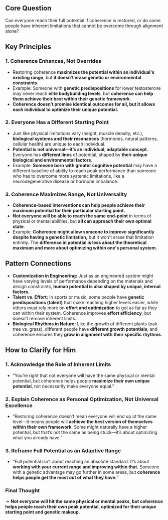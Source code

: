 ## **Core Question**

Can everyone reach their full potential if coherence is restored, or do some people have inherent limitations that cannot be overcome through alignment alone?

## **Key Principles**

### **1. Coherence Enhances, Not Overrides**

- Restoring coherence **maximizes the potential within an individual's existing range**, but **it doesn’t erase genetic or environmental constraints**.
- Example: Someone with **genetic predispositions** for lower testosterone may never reach **elite bodybuilding levels**, but **coherence can help them achieve their best within their genetic framework**.
- **Coherence doesn’t promise identical outcomes for all, but it allows each individual to optimize their unique potential.**

### **2. Everyone Has a Different Starting Point**

- Just like physical limitations vary (height, muscle density, etc.), **biological systems and their resonances** (hormones, neural patterns, cellular health) are unique to each individual.
- **Potential is not universal—it’s an individual, adaptable concept.** Everyone has **different lines** of potential, shaped by **their unique biological and environmental factors**.
- Example: **Someone born with greater cognitive potential** may have a different baseline of ability to reach peak performance than someone who has to overcome more systemic limitations, like a neurodegenerative disease or hormone imbalance.

### **3. Coherence Maximizes Range, Not Universality**

- **Coherence-based interventions can help people achieve their maximum potential for their particular starting point.**
- **Not everyone will be able to reach the same end-point** in terms of physical or mental abilities, but **all can approach their own optimal state**.
- Example: **Coherence might allow someone to improve significantly despite having a genetic limitation,** but it won't erase that limitation entirely. The **difference in potential is less about the theoretical maximum and more about optimizing within one's personal system.**

## **Pattern Connections**

- **Customization in Engineering:** Just as an engineered system might have varying levels of performance depending on the materials and design constraints, **human potential is also shaped by unique, internal factors.**
- **Talent vs. Effort:** In sports or music, some people have **genetic predispositions (talent)** that make reaching higher levels easier, while others must rely more on **effort and optimization** to get as far as they can within their system. Coherence improves **effort efficiency**, but doesn’t remove inherent limits.
- **Biological Rhythms in Nature:** Like the growth of different plants (oak tree vs. grass), different people have **different growth potentials**, and coherence ensures they **grow in alignment with their specific rhythms**.

## **How to Clarify for Him**

### **1. Acknowledge the Role of Inherent Limits**

- “You’re right that not everyone will have the same physical or mental potential, but coherence helps people **maximize their own unique potential**, not necessarily make everyone equal.”

### **2. Explain Coherence as Personal Optimization, Not Universal Excellence**

- “Restoring coherence doesn’t mean everyone will end up at the same level—it means people will **achieve the best version of themselves within their own framework**. Some might naturally have a higher potential, but that’s not the same as being stuck—it’s about optimizing what you already have.”

### **3. Reframe Full Potential as an Adaptive Range**

- “Full potential isn’t about reaching an absolute standard. It’s about **working with your current range and improving within that.** Someone with a genetic advantage may go further in some areas, but **coherence helps people get the most out of what they have.**”

### **Final Thought**

→ **Not everyone will hit the same physical or mental peaks, but coherence helps people reach their own peak potential, optimized for their unique starting point and genetic makeup.**